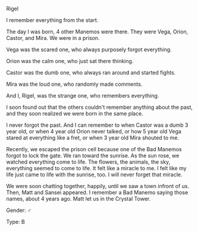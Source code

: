 Rigel

I remember everything from the start.

The day I was born, 4 other Manemos were there. They were Vega, Orion, Castor, and Mira. We were in a prison.

Vega was the scared one, who always purposely forgot everything.

Orion was the calm one, who just sat there thinking.

Castor was the dumb one, who always ran around and started fights.

Mira was the loud one, who randomly made comments.

And I, Rigel, was the strange one, who remembers everything.

I soon found out that the others couldn't remember anything about the past, and they soon realized we were born in the same place. 

I never forgot the past. And I can remember to when Castor was a dumb 3 year old, or when 4 year old Orion never talked, or how 5 year old Vega stared at everything like a fret, or when 3 year old Mira shouted to me.

Recently, we escaped the prison cell because one of the Bad Manemos forgot to lock the gate. We ran toward the sunrise. As the sun rose, we watched everything come to life. The flowers, the animals, the sky, everything seemed to come to life. It felt like a miracle to me. I felt like my life just came to life with the sunrise, too. I will never forget that miracle.

We were soon chatting together, happily, until we saw a town infront of us. Then, Matt and Sansei appeared. I remember a Bad Manemo saying those names, about 4 years ago. Matt let us in the Crystal Tower.

Gender: ♂

Type: B
